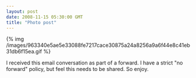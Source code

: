 ```yaml
---
layout: post
date: 2008-11-15 05:30:00 GMT
title: "Photo post"
---
```

{% img /images/963340e5ae5e33088fe7217cace30875a24a8256a9a6f44e8c41eb31db6f15ea.gif %}

I received this email conversation as part of a forward. I have a strict "no forward" policy, but feel this needs to be shared. So enjoy. 